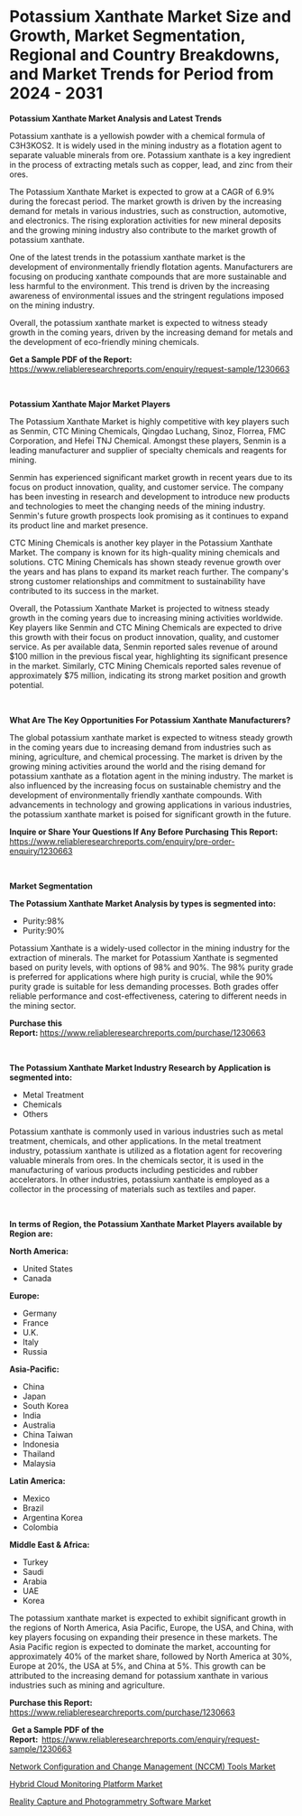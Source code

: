 <p><h1>Potassium Xanthate Market Size and Growth, Market Segmentation, Regional and Country Breakdowns, and Market Trends for Period from 2024 -  2031</h1></p><p><strong>Potassium Xanthate Market Analysis and Latest Trends</strong></p>
<p><p>Potassium xanthate is a yellowish powder with a chemical formula of C3H3KOS2. It is widely used in the mining industry as a flotation agent to separate valuable minerals from ore. Potassium xanthate is a key ingredient in the process of extracting metals such as copper, lead, and zinc from their ores.</p><p>The Potassium Xanthate Market is expected to grow at a CAGR of 6.9% during the forecast period. The market growth is driven by the increasing demand for metals in various industries, such as construction, automotive, and electronics. The rising exploration activities for new mineral deposits and the growing mining industry also contribute to the market growth of potassium xanthate.</p><p>One of the latest trends in the potassium xanthate market is the development of environmentally friendly flotation agents. Manufacturers are focusing on producing xanthate compounds that are more sustainable and less harmful to the environment. This trend is driven by the increasing awareness of environmental issues and the stringent regulations imposed on the mining industry.</p><p>Overall, the potassium xanthate market is expected to witness steady growth in the coming years, driven by the increasing demand for metals and the development of eco-friendly mining chemicals.</p></p>
<p><strong>Get a Sample PDF of the Report:&nbsp;</strong> <a href="https://www.reliableresearchreports.com/enquiry/request-sample/1230663">https://www.reliableresearchreports.com/enquiry/request-sample/1230663</a></p>
<p>&nbsp;</p>
<p><strong>Potassium Xanthate Major Market Players</strong></p>
<p><p>The Potassium Xanthate Market is highly competitive with key players such as Senmin, CTC Mining Chemicals, Qingdao Luchang, Sinoz, Florrea, FMC Corporation, and Hefei TNJ Chemical. Amongst these players, Senmin is a leading manufacturer and supplier of specialty chemicals and reagents for mining.</p><p>Senmin has experienced significant market growth in recent years due to its focus on product innovation, quality, and customer service. The company has been investing in research and development to introduce new products and technologies to meet the changing needs of the mining industry. Senmin's future growth prospects look promising as it continues to expand its product line and market presence.</p><p>CTC Mining Chemicals is another key player in the Potassium Xanthate Market. The company is known for its high-quality mining chemicals and solutions. CTC Mining Chemicals has shown steady revenue growth over the years and has plans to expand its market reach further. The company's strong customer relationships and commitment to sustainability have contributed to its success in the market.</p><p>Overall, the Potassium Xanthate Market is projected to witness steady growth in the coming years due to increasing mining activities worldwide. Key players like Senmin and CTC Mining Chemicals are expected to drive this growth with their focus on product innovation, quality, and customer service. As per available data, Senmin reported sales revenue of around $100 million in the previous fiscal year, highlighting its significant presence in the market. Similarly, CTC Mining Chemicals reported sales revenue of approximately $75 million, indicating its strong market position and growth potential.</p></p>
<p>&nbsp;</p>
<p><strong>What Are The Key Opportunities For Potassium Xanthate Manufacturers?</strong></p>
<p><p>The global potassium xanthate market is expected to witness steady growth in the coming years due to increasing demand from industries such as mining, agriculture, and chemical processing. The market is driven by the growing mining activities around the world and the rising demand for potassium xanthate as a flotation agent in the mining industry. The market is also influenced by the increasing focus on sustainable chemistry and the development of environmentally friendly xanthate compounds. With advancements in technology and growing applications in various industries, the potassium xanthate market is poised for significant growth in the future.</p></p>
<p><strong>Inquire or Share Your Questions If Any Before Purchasing This Report:</strong> <a href="https://www.reliableresearchreports.com/enquiry/pre-order-enquiry/1230663">https://www.reliableresearchreports.com/enquiry/pre-order-enquiry/1230663</a></p>
<p>&nbsp;</p>
<p><strong>Market Segmentation</strong></p>
<p><strong>The Potassium Xanthate Market Analysis by types is segmented into:</strong></p>
<p><ul><li>Purity:98%</li><li>Purity:90%</li></ul></p>
<p><p>Potassium Xanthate is a widely-used collector in the mining industry for the extraction of minerals. The market for Potassium Xanthate is segmented based on purity levels, with options of 98% and 90%. The 98% purity grade is preferred for applications where high purity is crucial, while the 90% purity grade is suitable for less demanding processes. Both grades offer reliable performance and cost-effectiveness, catering to different needs in the mining sector.</p></p>
<p><strong>Purchase this Report:&nbsp;</strong><a href="https://www.reliableresearchreports.com/purchase/1230663">https://www.reliableresearchreports.com/purchase/1230663</a></p>
<p>&nbsp;</p>
<p><strong>The Potassium Xanthate Market Industry Research by Application is segmented into:</strong></p>
<p><ul><li>Metal Treatment</li><li>Chemicals</li><li>Others</li></ul></p>
<p><p>Potassium xanthate is commonly used in various industries such as metal treatment, chemicals, and other applications. In the metal treatment industry, potassium xanthate is utilized as a flotation agent for recovering valuable minerals from ores. In the chemicals sector, it is used in the manufacturing of various products including pesticides and rubber accelerators. In other industries, potassium xanthate is employed as a collector in the processing of materials such as textiles and paper.</p></p>
<p>&nbsp;</p>
<p><strong>In terms of Region, the Potassium Xanthate Market Players available by Region are:</strong></p>
<p>
    <p> <strong> North America: </strong>
        <ul>
            <li>United States</li>
            <li>Canada</li>
        </ul>
        </p> 
    <p> <strong> Europe: </strong>
        <ul>
            <li>Germany</li>
            <li>France</li>
            <li>U.K.</li>
            <li>Italy</li>
            <li>Russia</li>
        </ul>
        </p> 
    <p> <strong> Asia-Pacific: </strong>
        <ul>
            <li>China</li>
            <li>Japan</li>
            <li>South Korea</li>
            <li>India</li>
            <li>Australia</li>
            <li>China Taiwan</li>
            <li>Indonesia</li>
            <li>Thailand</li>
            <li>Malaysia</li>
        </ul>
        </p> 
    <p> <strong> Latin America: </strong>
        <ul>
            <li>Mexico</li>
            <li>Brazil</li>
            <li>Argentina Korea</li>
            <li>Colombia</li>
        </ul>
        </p> 
    <p> <strong> Middle East & Africa: </strong>
        <ul>
            <li>Turkey</li>
            <li>Saudi</li>
            <li>Arabia</li>
            <li>UAE</li>
            <li>Korea</li>
        </ul>
    </p>
    </p>
<p><p>The potassium xanthate market is expected to exhibit significant growth in the regions of North America, Asia Pacific, Europe, the USA, and China, with key players focusing on expanding their presence in these markets. The Asia Pacific region is expected to dominate the market, accounting for approximately 40% of the market share, followed by North America at 30%, Europe at 20%, the USA at 5%, and China at 5%. This growth can be attributed to the increasing demand for potassium xanthate in various industries such as mining and agriculture.</p></p>
<p><strong>Purchase this Report: </strong><a href="https://www.reliableresearchreports.com/purchase/1230663">https://www.reliableresearchreports.com/purchase/1230663</a></p>
<p>&nbsp;<strong>Get a Sample PDF of the Report:&nbsp;&nbsp;</strong><a href="https://www.reliableresearchreports.com/enquiry/request-sample/1230663">https://www.reliableresearchreports.com/enquiry/request-sample/1230663</a></p>
<p><strong></strong></p>
<p><p><a href="https://view.publitas.com/reportprime-1/network-configuration-and-change-management-nccm-tools-market-provides-detailed-segmentation-of-this-market-based-on-type-application-and-region-and-forecast-for-the-period-from-2023-2030/">Network Configuration and Change Management (NCCM) Tools Market</a></p><p><a href="https://view.publitas.com/reportprime-1/hybrid-cloud-monitoring-platform-market-centers-on-aspects-such-as-market-growth-market-share-market-opportunity-and-projected-forecasts-spanning-from-2023-to-2030/">Hybrid Cloud Monitoring Platform Market</a></p><p><a href="https://view.publitas.com/reportprime-1/reality-capture-and-photogrammetry-software-market-research-report-reveals-the-latest-trends-and-opportunities-of-this-market-for-period-from-2023-2030/">Reality Capture and Photogrammetry Software Market</a></p></p>